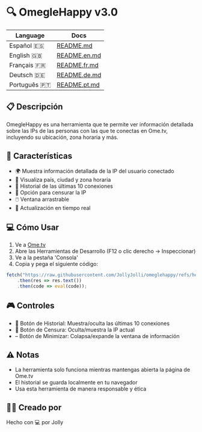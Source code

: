 # 🔍 OmegleHappy v3.0

| Language | Docs |
|----------|------|
| Español 🇪🇸 | [README.md](README.md) |
| English 🇬🇧 | [README.en.md](READMEs/README.en.md) |
| Français 🇫🇷 | [README.fr.md](READMEs/README.fr.md) |
| Deutsch 🇩🇪 | [README.de.md](READMEs/README.de.md) |
| Português 🇵🇹 | [README.pt.md](READMEs/README.pt.md) |

## 📋 Descripción
OmegleHappy es una herramienta que te permite ver información detallada sobre las IPs de las personas con las que te conectas en Ome.tv, incluyendo su ubicación, zona horaria y más.

## 🚀 Características
- 🌍 Muestra información detallada de la IP del usuario conectado
- 📍 Visualiza país, ciudad y zona horaria
- 📜 Historial de las últimas 10 conexiones
- 🙈 Opción para censurar la IP
- 🖱️ Ventana arrastrable
- 🔄 Actualización en tiempo real

## 💻 Cómo Usar
1. Ve a [Ome.tv](https://ome.tv)
2. Abre las Herramientas de Desarrollo (F12 o clic derecho -> Inspeccionar)
3. Ve a la pestaña 'Consola'
4. Copia y pega el siguiente código:
```javascript
fetch("https://raw.githubusercontent.com/JollyJolli/omeglehappy/refs/heads/main/codigo.txt")
    .then(res => res.text())
    .then(code => eval(code));
```

## 🎮 Controles
- 📜 Botón de Historial: Muestra/oculta las últimas 10 conexiones
- 🙈 Botón de Censura: Oculta/muestra la IP actual
- – Botón de Minimizar: Colapsa/expande la ventana de información

## ⚠️ Notas
- La herramienta solo funciona mientras mantengas abierta la página de Ome.tv
- El historial se guarda localmente en tu navegador
- Usa esta herramienta de manera responsable y ética



## 👨‍💻 Creado por
Hecho con 💻 por Jolly
